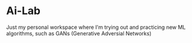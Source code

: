 # Ai-Lab

Just my personal workspace where I'm trying out and practicing new
ML algorithms, such as GANs (Generative Adversial Networks)